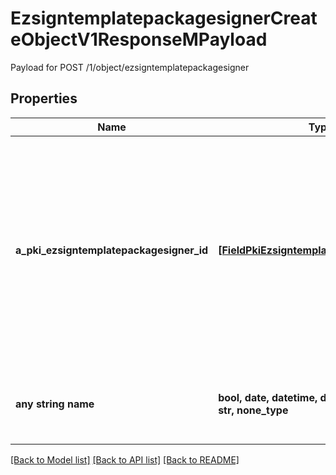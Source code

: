 # EzsigntemplatepackagesignerCreateObjectV1ResponseMPayload

Payload for POST /1/object/ezsigntemplatepackagesigner

## Properties
Name | Type | Description | Notes
------------ | ------------- | ------------- | -------------
**a_pki_ezsigntemplatepackagesigner_id** | [**[FieldPkiEzsigntemplatepackagesignerID]**](FieldPkiEzsigntemplatepackagesignerID.md) | An array of unique IDs representing the object that were requested to be created.  They are returned in the same order as the array containing the objects to be created that was sent in the request. | 
**any string name** | **bool, date, datetime, dict, float, int, list, str, none_type** | any string name can be used but the value must be the correct type | [optional]

[[Back to Model list]](../README.md#documentation-for-models) [[Back to API list]](../README.md#documentation-for-api-endpoints) [[Back to README]](../README.md)


